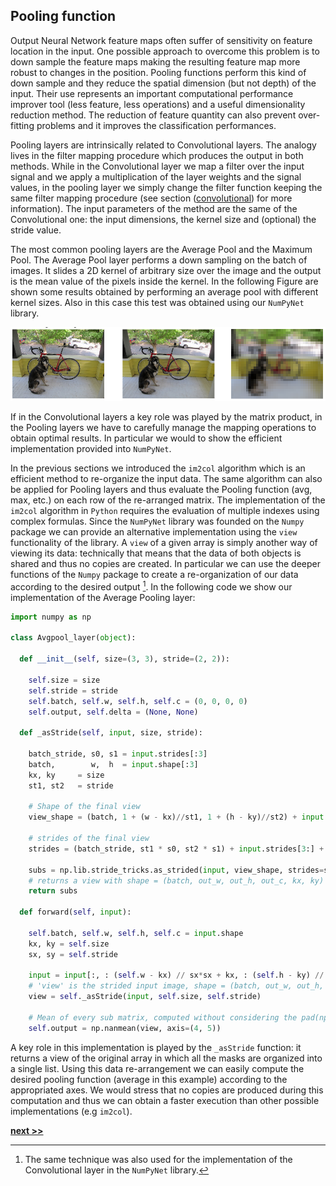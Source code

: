 ## Pooling function

Output Neural Network feature maps often suffer of sensitivity on feature location in the input.
One possible approach to overcome this problem is to down sample the feature maps making the resulting feature map more robust to changes in the position.
Pooling functions perform this kind of down sample and they reduce the spatial dimension (but not depth) of the input.
Their use represents an important computational performance improver tool (less feature, less operations) and a useful dimensionality reduction method.
The reduction of feature quantity can also prevent over-fitting problems and it improves the classification performances.

Pooling layers are intrinsically related to Convolutional layers.
The analogy lives in the filter mapping procedure which produces the output in both methods.
While in the Convolutional layer we map a filter over the input signal and we apply a multiplication of the layer weights and the signal values, in the pooling layer we simply change the filter function keeping the same filter mapping procedure (see section ([convolutional](../Convolutional.md)) for more information).
The input parameters of the method are the same of the Convolutional one: the input dimensions, the kernel size and (optional) the stride value.

The most common pooling layers are the Average Pool and the Maximum Pool.
The Average Pool layer performs a down sampling on the batch of images.
It slides a 2D kernel of arbitrary size over the image and the output is the mean value of the pixels inside the kernel.
In the following Figure are shown some results obtained by performing an average pool with different kernel sizes.
Also in this case this test was obtained using our `NumPyNet` library.

![Average Pool functions applied on a testing image. **(left)** The original image. **(center)** Average Pool output obtained with a kernel mask `(3 x 3)`. **(right)** Average Pool output obtained with a kernel mask `(30 x 30)`.](../../../../img/avgpool_layer.png)

If in the Convolutional layers a key role was played by the matrix product, in the Pooling layers we have to carefully manage the mapping operations to obtain optimal results.
In particular we would to show the efficient implementation provided into `NumPyNet`.

In the previous sections we introduced the `im2col` algorithm which is an efficient method to re-organize the input data.
The same algorithm can also be applied for Pooling layers and thus evaluate the Pooling function (avg, max, etc.) on each row of the re-arranged matrix.
The implementation of the `im2col` algorithm in `Python` requires the evaluation of multiple indexes using complex formulas.
Since the `NumPyNet` library was founded on the `Numpy` package we can provide an alternative implementation using the `view` functionality of the library.
A `view` of a given array is simply another way of viewing its data: technically that means that the data of both objects is shared and thus no copies are created.
In particular we can use the deeper functions of the `Numpy` package to create a re-organization of our data according to the desired output [^1].
In the following code we show our implementation of the Average Pooling layer:

```python
import numpy as np

class Avgpool_layer(object):

  def __init__(self, size=(3, 3), stride=(2, 2)):

    self.size = size
    self.stride = stride
    self.batch, self.w, self.h, self.c = (0, 0, 0, 0)
    self.output, self.delta = (None, None)

  def _asStride(self, input, size, stride):

    batch_stride, s0, s1 = input.strides[:3]
    batch,        w,  h  = input.shape[:3]
    kx, ky     = size
    st1, st2   = stride

    # Shape of the final view
    view_shape = (batch, 1 + (w - kx)//st1, 1 + (h - ky)//st2) + input.shape[3:] + (kx, ky)

    # strides of the final view
    strides = (batch_stride, st1 * s0, st2 * s1) + input.strides[3:] + (s0, s1)

    subs = np.lib.stride_tricks.as_strided(input, view_shape, strides=strides)
    # returns a view with shape = (batch, out_w, out_h, out_c, kx, ky)
    return subs

  def forward(self, input):

    self.batch, self.w, self.h, self.c = input.shape
    kx, ky = self.size
    sx, sy = self.stride

    input = input[:, : (self.w - kx) // sx*sx + kx, : (self.h - ky) // sy*sy + ky, ...]
    # 'view' is the strided input image, shape = (batch, out_w, out_h, out_c, kx, ky)
    view = self._asStride(input, self.size, self.stride)

    # Mean of every sub matrix, computed without considering the pad(np.nan)
    self.output = np.nanmean(view, axis=(4, 5))

```

A key role in this implementation is played by the `_asStride` function: it returns a view of the original array in which all the masks are organized into a single list.
Using this data re-arrangement we can easily compute the desired pooling function (average in this example) according to the appropriated axes.
We would stress that no copies are produced during this computation and thus we can obtain a faster execution than other possible implementations (e.g `im2col`).


[^1]: The same technique was also used for the implementation of the Convolutional layer in the `NumPyNet` library.

[**next >>**](./BatchNorm)
